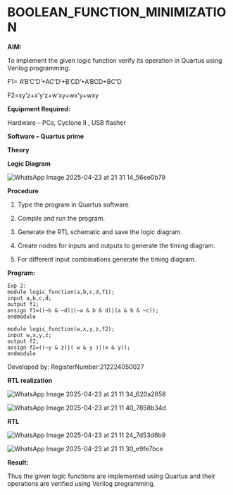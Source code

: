 # BOOLEAN_FUNCTION_MINIMIZATION

**AIM:**

To implement the given logic function verify its operation in Quartus using Verilog programming.

F1= A’B’C’D’+AC’D’+B’CD’+A’BCD+BC’D 

F2=xy’z+x’y’z+w’xy+wx’y+wxy

**Equipment Required:**

Hardware – PCs, Cyclone II , USB flasher

**Software – Quartus prime**

**Theory**

**Logic Diagram**


![WhatsApp Image 2025-04-23 at 21 31 14_56ee0b79](https://github.com/user-attachments/assets/0f953223-8e36-4e0c-af84-4eb51ad46a1f)


**Procedure**

1.	Type the program in Quartus software.

2.	Compile and run the program.

3.	Generate the RTL schematic and save the logic diagram.

4.	Create nodes for inputs and outputs to generate the timing diagram.

5.	For different input combinations generate the timing diagram.


**Program:**
```
Exp 2:
module logic_function(a,b,c,d,f1);
input a,b,c,d;
output f1;
assign f1=((~b & ~d)|(~a & b & d)|(a & b & ~c));
endmodule

module logic_function(w,x,y,z,f2);
input w,x,y,z;
output f2;
assign f2=((~y & z)|( w & y )|(x & y));
endmodule	
 ```

Developed by: RegisterNumber:212224050027


**RTL realization**

![WhatsApp Image 2025-04-23 at 21 11 34_620a2658](https://github.com/user-attachments/assets/060c70f7-2c23-4839-a856-b12e5bd15a12)


![WhatsApp Image 2025-04-23 at 21 11 40_7858b34d](https://github.com/user-attachments/assets/ef61e6f8-8bed-4f2b-968e-6b22c7c3f089)



**RTL**

![WhatsApp Image 2025-04-23 at 21 11 24_7d53d6b9](https://github.com/user-attachments/assets/0b268a14-6231-4e3a-86d3-5228351b40e5)

![WhatsApp Image 2025-04-23 at 21 11 30_e9fe7bce](https://github.com/user-attachments/assets/5cf7b3c3-10b1-4009-a244-6d1116b4d5a1)



**Result:**

Thus the given logic functions are implemented using Quartus and their operations are verified using Verilog programming.

